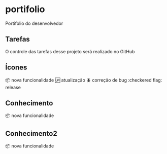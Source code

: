 # portifolio

Portifolio do desenvolvedor 

## Tarefas

O controle das tarefas desse projeto será realizado no GitHub

## Ícones
:package: nova funcionalidade
:up: atualização
:beetle: correção de bug
:checkered flag: release

## Conhecimento
:package: nova funcionalidade

## Conhecimento2
:package: nova funcionalidade